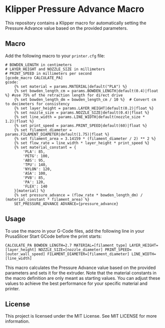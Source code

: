 # Klipper Pressure Advance Macro

This repository contains a Klipper macro for automatically setting the Pressure Advance value based on the provided parameters.


## Macro

Add the following macro to your `printer.cfg` file:

```
# BOWDEN_LENGTH in centimeters
# LAYER_HEIGHT and NOZZLE_SIZE in millimeters
# PRINT_SPEED in millimeters per second
[gcode_macro CALCULATE_PA]
gcode:
    {% set material = params.MATERIAL|default("PLA") %}
    {% set bowden_length_cm = params.BOWDEN_LENGTH|default(0.4)|float %} #use 75% of the retraction length for direct drive
    {% set bowden_length_dm = bowden_length_cm / 10 %}  # Convert cm to decimeters for consistency
    {% set layer_height = params.LAYER_HEIGHT|default(0.2)|float %}
    {% set nozzle_size = params.NOZZLE_SIZE|default(0.4)|float %}
    {% set line_width = params.LINE_WIDTH|default(nozzle_size * 1.2)|float %}
    {% set print_speed = params.PRINT_SPEED|default(60)|float %}
    {% set filament_diameter = params.FILAMENT_DIAMETER|default(1.75)|float %}
    {% set filament_area = 3.14159 * (filament_diameter / 2) ** 2 %}
    {% set flow_rate = line_width * layer_height * print_speed %}
    {% set material_constant = {
        'PLA': 85,
        'PETG': 100,
        'ABS': 95,
        'TPU': 140,
        'NYLON': 120,
        'ASA': 100,
        'PVB': 85,
        'PA': 120,
        'FLEX': 140
    }[material] %}
    {% set pressure_advance = (flow_rate * bowden_length_dm) / (material_constant * filament_area) %}
    SET_PRESSURE_ADVANCE ADVANCE={pressure_advance}
```

## Usage

To use the macro in your G-Code files, add the following line in your PrusaSlicer Start GCode before the print starts:

```
CALCULATE_PA BOWDEN_LENGTH=2.7 MATERIAL=[filament_type] LAYER_HEIGHT=[layer_height] NOZZLE_SIZE=[nozzle_diameter] PRINT_SPEED=[outer_wall_speed] FILAMENT_DIAMETER=[filament_diameter] LINE_WIDTH=[line_width]
```

This macro calculates the Pressure Advance value based on the provided parameters and sets it for the extruder. Note that the material constants in the macro definition are only meant as starting values. You can adjust these values to achieve the best performance for your specific material and printer.

## License

This project is licensed under the MIT License. See MIT LICENSE for more information.
